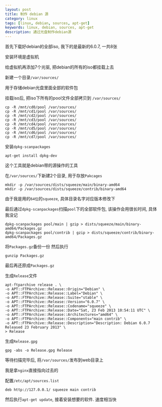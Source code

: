 ```yaml
---
layout: post
title: 制作 debian 源
category: linux
tags: [linux, debian, sources, apt-get]
keywords: linux, debian, sources, apt-get
description: 通过光盘制作debian源
---
```


首先下载好debian的全部iso, 我下的是最新的6.0.7, 一共8张

安装环境是虚拟机

给虚拟机再添加7个光驱, 把debian的所有的iso都挂载上去

新建一个目录`/var/sources/`

用于存储debian光盘里面全部的软件包

挂载iso后, 把iso下所有的pool文件全部拷贝到 `/var/sources/`

    cp -R /mnt/cd0/pool /var/sources/
    cp -R /mnt/cd1/pool /var/sources/
    cp -R /mnt/cd2/pool /var/sources/
    cp -R /mnt/cd3/pool /var/sources/
    cp -R /mnt/cd4/pool /var/sources/
    cp -R /mnt/cd5/pool /var/sources/
    cp -R /mnt/cd6/pool /var/sources/
    cp -R /mnt/cd7/pool /var/sources/

安装`dpkg-scanpackages`

    apt-get install dpkg-dev

这个工具就是debian带的源操作的工具

在`/var/sources/`下新建2个目录, 用于存放`Pakcages`

    mkdir -p /var/sources/dists/squeeze/main/binary-amd64
    mkdir -p /var/sources/dists/squeeze/contrib/binary-amd64

由于我是用的`64位`的`squeeze`, 具体目录名字对应版本修改下

最后通过`dpkg-scanpackages`扫描`pool`下的全部软件包, 该操作会用很长时间, 具体我没记

    dpkg-scanpackages pool/main | gzip > dists/squeeze/main/binary-amd64/Packages.gz
    dpkg-scanpackages pool/contrib | gzip > dists/squeeze/contrib/binary-amd64/Packages.gz

将`Packages.gz`备份一份 然后执行

    gunzip Packages.gz

最后再还原成`Packages.gz`

生成`Release`文件

    apt-ftparchive release . \
    -o APT::FTPArchive::Release::Origin="Debian" \
    -o APT::FTPArchive::Release::Label="Debian" \
    -o APT::FTPArchive::Release::Suite="stable" \
    -o APT::FTPArchive::Release::Version="6.0.7" \
    -o APT::FTPArchive::Release::Codename="squeeze" \
    -o APT::FTPArchive::Release::Date="Sat, 23 Feb 2013 10:54:11 UTC" \
    -o APT::FTPArchive::Release::Architectures="amd64" \
    -o APT::FTPArchive::Release::Components="main contrib" \
    -o APT::FTPArchive::Release::Description="Description: Debian 6.0.7 Released 23 February 2013" \
    > Release

生成`Release.gpg`

    gpg -abs -o Release.gpg Release

等待扫描完毕后, 将`/var/sources/`发布到web目录上

我是拿`nginx`直接指向过去的

配置`/etc/apt/sources.list`

    deb http://127.0.0.1/ squeeze main contrib

然后执行`apt-get update`, 接着安装想要的软件. 速度相当快
